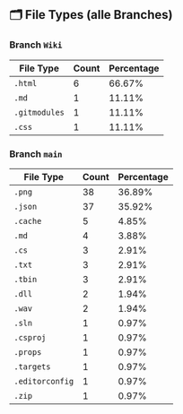 ## 🗂️ File Types (alle Branches)

### Branch `Wiki`
| File Type | Count | Percentage |
|-----------|-------|------------|
| `.html` | 6 | 66.67% |
| `.md` | 1 | 11.11% |
| `.gitmodules` | 1 | 11.11% |
| `.css` | 1 | 11.11% |

### Branch `main`
| File Type | Count | Percentage |
|-----------|-------|------------|
| `.png` | 38 | 36.89% |
| `.json` | 37 | 35.92% |
| `.cache` | 5 | 4.85% |
| `.md` | 4 | 3.88% |
| `.cs` | 3 | 2.91% |
| `.txt` | 3 | 2.91% |
| `.tbin` | 3 | 2.91% |
| `.dll` | 2 | 1.94% |
| `.wav` | 2 | 1.94% |
| `.sln` | 1 | 0.97% |
| `.csproj` | 1 | 0.97% |
| `.props` | 1 | 0.97% |
| `.targets` | 1 | 0.97% |
| `.editorconfig` | 1 | 0.97% |
| `.zip` | 1 | 0.97% |
